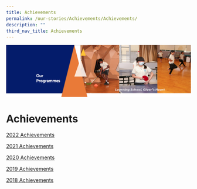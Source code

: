 ```yaml
---
title: Achievements
permalink: /our-stories/Achievements/Achievements/
description: ""
third_nav_title: Achievements
---
```

![](/images/OurProgrammes.png)

Achievements
============


[2022 Achievements](/our-stories/Achievements/2022-Achievements/)

  

[2021 Achievements](/our-stories/Achievements/2021-Achievements/)

  

[2020 Achievements](/our-stories/Achievements/2020-Achievements/)

  

[2019 Achievements](/our-stories/Achievements/2019-Achievements/)

  

[2018 Achievements](/our-stories/Achievements/2018-Achievements/)